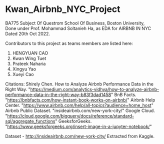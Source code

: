 # Kwan_Airbnb_NYC_Project
BA775 Subject Of Questrom School Of Business, Boston University, 
<br>Done under Prof. Mohammad Soltanieh Ha,  as EDA for AIRBNB IN NYC 
Dated 20th Oct 2022.

Contributors to this project as teams members are listed here:
1. HENGYUAN CAO 
2. Kwan Wing Tuet
3. Prateek Naharia
4. Xingyu Yao
5. Xueyi Cao 

Citations:
Shirely Chen. How to Analyze Airbnb Performance Data in the Right Way. "https://medium.com/analytics-vidhya/how-to-analyze-airbnb-performance-data-in-the-right-way-b83f3dad1458"
BnB Facts. "https://bnbfacts.com/how-instant-book-works-on-airbnb/"
Airbnb Help Center. "https://www.airbnb.com/help/all-topics?audience=home_host"
Airbnb Public Dataset. "insideairbnb.com/new-york-city/"
Google Cloud. "https://cloud.google.com/bigquery/docs/reference/standard-sql/aggregate_functions"
GeeksforGeeks. "https://www.geeksforgeeks.org/insert-image-in-a-jupyter-notebook/"


Dataset - http://insideairbnb.com/new-york-city/
Extracted from Kaggle.


